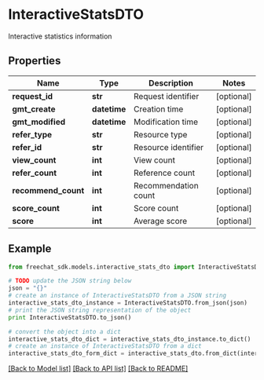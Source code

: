 # InteractiveStatsDTO

Interactive statistics information

## Properties

Name | Type | Description | Notes
------------ | ------------- | ------------- | -------------
**request_id** | **str** | Request identifier | [optional] 
**gmt_create** | **datetime** | Creation time | [optional] 
**gmt_modified** | **datetime** | Modification time | [optional] 
**refer_type** | **str** | Resource type | [optional] 
**refer_id** | **str** | Resource identifier | [optional] 
**view_count** | **int** | View count | [optional] 
**refer_count** | **int** | Reference count | [optional] 
**recommend_count** | **int** | Recommendation count | [optional] 
**score_count** | **int** | Score count | [optional] 
**score** | **int** | Average score | [optional] 

## Example

```python
from freechat_sdk.models.interactive_stats_dto import InteractiveStatsDTO

# TODO update the JSON string below
json = "{}"
# create an instance of InteractiveStatsDTO from a JSON string
interactive_stats_dto_instance = InteractiveStatsDTO.from_json(json)
# print the JSON string representation of the object
print InteractiveStatsDTO.to_json()

# convert the object into a dict
interactive_stats_dto_dict = interactive_stats_dto_instance.to_dict()
# create an instance of InteractiveStatsDTO from a dict
interactive_stats_dto_form_dict = interactive_stats_dto.from_dict(interactive_stats_dto_dict)
```
[[Back to Model list]](../README.md#documentation-for-models) [[Back to API list]](../README.md#documentation-for-api-endpoints) [[Back to README]](../README.md)


